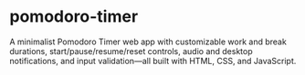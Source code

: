 # pomodoro-timer
A minimalist Pomodoro Timer web app with customizable work and break durations, start/pause/resume/reset controls, audio and desktop notifications, and input validation—all built with HTML, CSS, and JavaScript.
